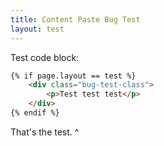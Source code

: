 ```yaml
---
title: Content Paste Bug Test
layout: test
---
```

Test code block:

```md
{% if page.layout == test %}
    <div class="bug-test-class">
        <p>Test test test</p>
    </div>
{% endif %}
```

That's the test. ^


